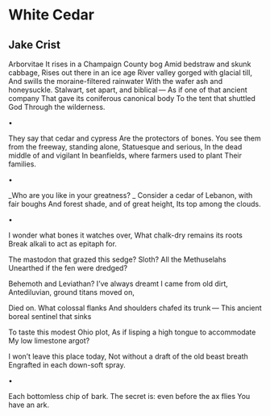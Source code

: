 # White Cedar
## Jake Crist
Arborvitae
It rises in a Champaign County bog
Amid bedstraw and skunk cabbage,
Rises out there in an ice age
River valley gorged with glacial till,
And swills the moraine-filtered rainwater
With the wafer ash and honeysuckle.
Stalwart, set apart, and biblical —
As if one of that ancient company
That gave its coniferous canonical body
To the tent that shuttled God
Through the wilderness.

•

They say that cedar and cypress
Are the protectors of  bones.
You see them from the freeway, standing alone,
Statuesque and serious,
In the dead middle of and vigilant
In beanfields, where farmers used to plant
Their families.

•

 _Who are you like in your greatness?
_
Consider a cedar of Lebanon, with fair boughs
And forest shade, and of great height,
Its top among the clouds.

•

I wonder what bones it watches over,
What chalk-dry remains its roots
Break alkali to act as epitaph for.

The mastodon that grazed this sedge?
Sloth? All the Methuselahs
Unearthed if the fen were dredged?

Behemoth and Leviathan?
I’ve always dreamt I came from old dirt,
Antediluvian, ground titans moved on,

Died on. What colossal flanks
And shoulders chafed its trunk —
This ancient boreal sentinel that sinks

To taste this modest Ohio plot,
As if lisping a high tongue to accommodate
My low limestone argot?

I won’t leave this place today,
Not without a draft of the old beast breath
Engrafted in each down-soft spray.

•

Each bottomless chip of  bark.
The secret is: even before the ax flies
You have an ark.